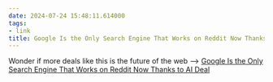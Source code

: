 ```yaml
---
date: 2024-07-24 15:48:11.614000
tags:
- link
title: Google Is the Only Search Engine That Works on Reddit Now Thanks to AI Deal
---
```


Wonder if more deals like this is the future of the web --> [Google Is the Only Search Engine That Works on Reddit Now Thanks to AI Deal](https://www.404media.co/google-is-the-only-search-engine-that-works-on-reddit-now-thanks-to-ai-deal/)